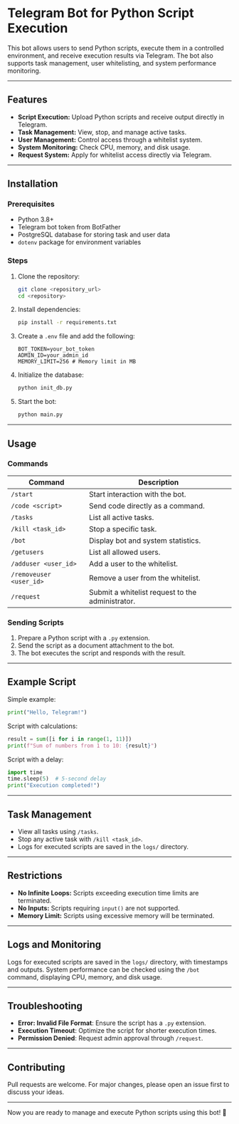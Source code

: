 # Telegram Bot for Python Script Execution

This bot allows users to send Python scripts, execute them in a controlled environment, and receive execution results via Telegram. The bot also supports task management, user whitelisting, and system performance monitoring.

---

## Features

- **Script Execution:** Upload Python scripts and receive output directly in Telegram.
- **Task Management:** View, stop, and manage active tasks.
- **User Management:** Control access through a whitelist system.
- **System Monitoring:** Check CPU, memory, and disk usage.
- **Request System:** Apply for whitelist access directly via Telegram.

---

## Installation

### Prerequisites
- Python 3.8+
- Telegram bot token from BotFather
- PostgreSQL database for storing task and user data
- `dotenv` package for environment variables

### Steps
1. Clone the repository:
   ```bash
   git clone <repository_url>
   cd <repository>
   ```
2. Install dependencies:
   ```bash
   pip install -r requirements.txt
   ```
3. Create a `.env` file and add the following:
   ```env
   BOT_TOKEN=your_bot_token
   ADMIN_ID=your_admin_id
   MEMORY_LIMIT=256 # Memory limit in MB
   ```
4. Initialize the database:
   ```bash
   python init_db.py
   ```
5. Start the bot:
   ```bash
   python main.py
   ```

---

## Usage

### Commands

| **Command**              | **Description**                                                       |
|--------------------------|------------------------------------------------------------------------|
| `/start`                 | Start interaction with the bot.                                       |
| `/code <script>`         | Send code directly as a command.                                      |
| `/tasks`                 | List all active tasks.                                                |
| `/kill <task_id>`        | Stop a specific task.                                                 |
| `/bot`                   | Display bot and system statistics.                                    |
| `/getusers`              | List all allowed users.                                               |
| `/adduser <user_id>`     | Add a user to the whitelist.                                          |
| `/removeuser <user_id>`  | Remove a user from the whitelist.                                     |
| `/request`               | Submit a whitelist request to the administrator.                      |

### Sending Scripts
1. Prepare a Python script with a `.py` extension.
2. Send the script as a document attachment to the bot.
3. The bot executes the script and responds with the result.

---

## Example Script

Simple example:
```python
print("Hello, Telegram!")
```

Script with calculations:
```python
result = sum([i for i in range(1, 11)])
print(f"Sum of numbers from 1 to 10: {result}")
```

Script with a delay:
```python
import time
time.sleep(5)  # 5-second delay
print("Execution completed!")
```

---

## Task Management
- View all tasks using `/tasks`.
- Stop any active task with `/kill <task_id>`.
- Logs for executed scripts are saved in the `logs/` directory.

---

## Restrictions

- **No Infinite Loops:** Scripts exceeding execution time limits are terminated.
- **No Inputs:** Scripts requiring `input()` are not supported.
- **Memory Limit:** Scripts using excessive memory will be terminated.

---

## Logs and Monitoring
Logs for executed scripts are saved in the `logs/` directory, with timestamps and outputs.
System performance can be checked using the `/bot` command, displaying CPU, memory, and disk usage.

---

## Troubleshooting
- **Error: Invalid File Format**: Ensure the script has a `.py` extension.
- **Execution Timeout**: Optimize the script for shorter execution times.
- **Permission Denied**: Request admin approval through `/request`.

---

## Contributing
Pull requests are welcome. For major changes, please open an issue first to discuss your ideas.

---

Now you are ready to manage and execute Python scripts using this bot! 🚀

